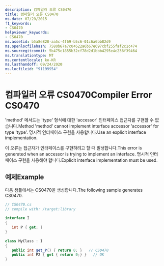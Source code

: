 ```yaml
---
description: 컴파일러 오류 CS0470
title: 컴파일러 오류 CS0470
ms.date: 07/20/2015
f1_keywords:
- CS0470
helpviewer_keywords:
- CS0470
ms.assetid: b5a8e820-aa5c-4f69-b5c6-01c6a6bb82d9
ms.openlocfilehash: 7580b67a7c04622a6b67e697cbf255faf2c1c474
ms.sourcegitcommit: 5b475c1855b32cf78d2d1bbb4295e4c236f39464
ms.translationtype: MT
ms.contentlocale: ko-KR
ms.lasthandoff: 09/24/2020
ms.locfileid: "91199954"
---
```

# <a name="compiler-error-cs0470"></a><span data-ttu-id="f8c3f-103">컴파일러 오류 CS0470</span><span class="sxs-lookup"><span data-stu-id="f8c3f-103">Compiler Error CS0470</span></span>

<span data-ttu-id="f8c3f-104">'method' 메서드는 'type' 형식에 대한 'accessor' 인터페이스 접근자를 구현할 수 없습니다.</span><span class="sxs-lookup"><span data-stu-id="f8c3f-104">Method 'method' cannot implement interface accessor 'accessor' for type 'type'.</span></span> <span data-ttu-id="f8c3f-105">명시적 인터페이스 구현을 사용합니다.</span><span class="sxs-lookup"><span data-stu-id="f8c3f-105">Use an explicit interface implementation.</span></span>  
  
 <span data-ttu-id="f8c3f-106">이 오류는 접근자가 인터페이스를 구현하려고 할 때 발생합니다.</span><span class="sxs-lookup"><span data-stu-id="f8c3f-106">This error is generated when an accessor is trying to implement an interface.</span></span> <span data-ttu-id="f8c3f-107">명시적 인터페이스 구현을 사용해야 합니다.</span><span class="sxs-lookup"><span data-stu-id="f8c3f-107">Explicit interface implementation must be used.</span></span>  
  
## <a name="example"></a><span data-ttu-id="f8c3f-108">예제</span><span class="sxs-lookup"><span data-stu-id="f8c3f-108">Example</span></span>  

 <span data-ttu-id="f8c3f-109">다음 샘플에서는 CS0470을 생성합니다.</span><span class="sxs-lookup"><span data-stu-id="f8c3f-109">The following sample generates CS0470.</span></span>  
  
```csharp  
// CS0470.cs  
// compile with: /target:library  
  
interface I  
{  
   int P { get; }  
}  
  
class MyClass : I  
{  
   public int get_P() { return 0; }   // CS0470  
   public int P2 { get { return 0;} }   // OK  
}  
```

